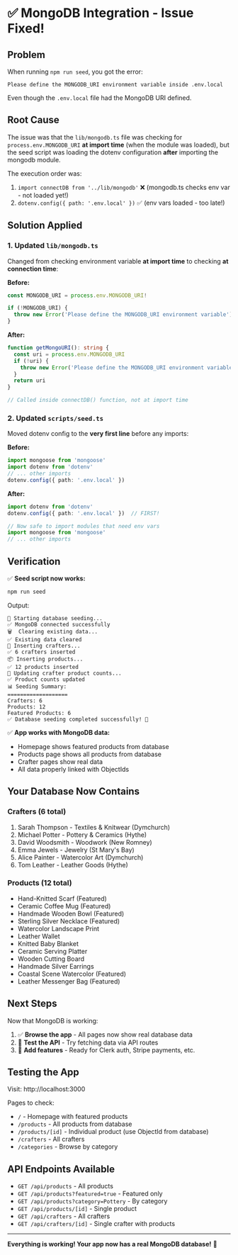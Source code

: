 # ✅ MongoDB Integration - Issue Fixed!

## Problem
When running `npm run seed`, you got the error:
```
Please define the MONGODB_URI environment variable inside .env.local
```

Even though the `.env.local` file had the MongoDB URI defined.

## Root Cause
The issue was that the `lib/mongodb.ts` file was checking for `process.env.MONGODB_URI` **at import time** (when the module was loaded), but the seed script was loading the dotenv configuration **after** importing the mongodb module.

The execution order was:
1. `import connectDB from '../lib/mongodb'` ❌ (mongodb.ts checks env var - not loaded yet!)
2. `dotenv.config({ path: '.env.local' })` ✅ (env vars loaded - too late!)

## Solution Applied

### 1. Updated `lib/mongodb.ts`
Changed from checking environment variable **at import time** to checking **at connection time**:

**Before:**
```typescript
const MONGODB_URI = process.env.MONGODB_URI!

if (!MONGODB_URI) {
  throw new Error('Please define the MONGODB_URI environment variable')
}
```

**After:**
```typescript
function getMongoURI(): string {
  const uri = process.env.MONGODB_URI
  if (!uri) {
    throw new Error('Please define the MONGODB_URI environment variable')
  }
  return uri
}

// Called inside connectDB() function, not at import time
```

### 2. Updated `scripts/seed.ts`
Moved dotenv config to the **very first line** before any imports:

**Before:**
```typescript
import mongoose from 'mongoose'
import dotenv from 'dotenv'
// ... other imports
dotenv.config({ path: '.env.local' })
```

**After:**
```typescript
import dotenv from 'dotenv'
dotenv.config({ path: '.env.local' })  // FIRST!

// Now safe to import modules that need env vars
import mongoose from 'mongoose'
// ... other imports
```

## Verification

✅ **Seed script now works:**
```bash
npm run seed
```

Output:
```
🌱 Starting database seeding...
✅ MongoDB connected successfully
🗑️  Clearing existing data...
✅ Existing data cleared
👥 Inserting crafters...
✅ 6 crafters inserted
📦 Inserting products...
✅ 12 products inserted
🔄 Updating crafter product counts...
✅ Product counts updated
📊 Seeding Summary:
===================
Crafters: 6
Products: 12
Featured Products: 6
✅ Database seeding completed successfully! 🎉
```

✅ **App works with MongoDB data:**
- Homepage shows featured products from database
- Products page shows all products from database
- Crafter pages show real data
- All data properly linked with ObjectIds

## Your Database Now Contains

### Crafters (6 total)
1. Sarah Thompson - Textiles & Knitwear (Dymchurch)
2. Michael Potter - Pottery & Ceramics (Hythe)
3. David Woodsmith - Woodwork (New Romney)
4. Emma Jewels - Jewelry (St Mary's Bay)
5. Alice Painter - Watercolor Art (Dymchurch)
6. Tom Leather - Leather Goods (Hythe)

### Products (12 total)
- Hand-Knitted Scarf (Featured)
- Ceramic Coffee Mug (Featured)
- Handmade Wooden Bowl (Featured)
- Sterling Silver Necklace (Featured)
- Watercolor Landscape Print
- Leather Wallet
- Knitted Baby Blanket
- Ceramic Serving Platter
- Wooden Cutting Board
- Handmade Silver Earrings
- Coastal Scene Watercolor (Featured)
- Leather Messenger Bag (Featured)

## Next Steps

Now that MongoDB is working:

1. ✅ **Browse the app** - All pages now show real database data
2. 🔄 **Test the API** - Try fetching data via API routes
3. 🚀 **Add features** - Ready for Clerk auth, Stripe payments, etc.

## Testing the App

Visit: http://localhost:3000

Pages to check:
- `/` - Homepage with featured products
- `/products` - All products from database
- `/products/[id]` - Individual product (use ObjectId from database)
- `/crafters` - All crafters
- `/categories` - Browse by category

## API Endpoints Available

- `GET /api/products` - All products
- `GET /api/products?featured=true` - Featured only
- `GET /api/products?category=Pottery` - By category
- `GET /api/products/[id]` - Single product
- `GET /api/crafters` - All crafters
- `GET /api/crafters/[id]` - Single crafter with products

---

**Everything is working! Your app now has a real MongoDB database!** 🎉
